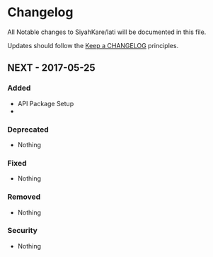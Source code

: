 # Changelog

All Notable changes to SiyahKare/Iati will be documented in this file.

Updates should follow the [Keep a CHANGELOG](http://keepachangelog.com/) principles.

## NEXT - 2017-05-25

### Added
- API Package Setup
- 

### Deprecated
- Nothing

### Fixed
- Nothing

### Removed
- Nothing

### Security
- Nothing
